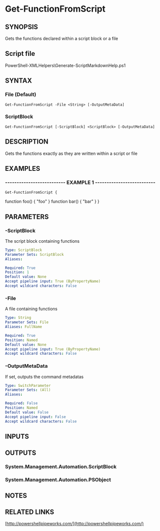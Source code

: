 # Get-FunctionFromScript

## SYNOPSIS
Gets the functions declared within a script block or a file

## Script file
PowerShell-XMLHelpers\Generate-ScriptMarkdownHelp.ps1

## SYNTAX

### File (Default)
```
Get-FunctionFromScript -File <String> [-OutputMetaData]
```

### ScriptBlock
```
Get-FunctionFromScript [-ScriptBlock] <ScriptBlock> [-OutputMetaData]
```

## DESCRIPTION
Gets the functions exactly as they are written within a script or file

## EXAMPLES

### -------------------------- EXAMPLE 1 --------------------------
```
Get-FunctionFromScript {
```

function foo() {
        "foo"
    }
    function bar() {
        "bar"
    }
}

## PARAMETERS

### -ScriptBlock
The script block containing functions

```yaml
Type: ScriptBlock
Parameter Sets: ScriptBlock
Aliases: 

Required: True
Position: 1
Default value: None
Accept pipeline input: True (ByPropertyName)
Accept wildcard characters: False
```

### -File
A file containing functions

```yaml
Type: String
Parameter Sets: File
Aliases: FullName

Required: True
Position: Named
Default value: None
Accept pipeline input: True (ByPropertyName)
Accept wildcard characters: False
```

### -OutputMetaData
If set, outputs the command metadatas

```yaml
Type: SwitchParameter
Parameter Sets: (All)
Aliases: 

Required: False
Position: Named
Default value: False
Accept pipeline input: False
Accept wildcard characters: False
```

## INPUTS

## OUTPUTS

### System.Management.Automation.ScriptBlock

### System.Management.Automation.PSObject

## NOTES

## RELATED LINKS

[http://powershellpipeworks.com/](http://powershellpipeworks.com/)

